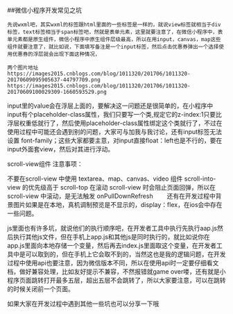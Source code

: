 ##微信小程序开发常见之坑
```
先说wxml吧，其实wxml的标签跟html里面的一些标签是一样的，就说view标签就相当于div标签，text标签相当于span标签吧，然就是表单元素，这里就要注意了，在微信小程序中，表单元素都是原生组件，微信小程序中原生组件层级最高，所以在用input，canvas，map这些组件就要注意了，就比如说，下面填写备注是一个input标签，然后点击优惠券弹出一个选择使用优惠券的浮层就会出现下面这种情况，

两个图片地址
https://images2015.cnblogs.com/blog/1011320/201706/1011320-20170609095905637-44797709.png
https://images2015.cnblogs.com/blog/1011320/201706/1011320-20170609100029309-1660593529.png
```

input里的value会在浮层上面的，要解决这一问题还是很简单的，在小程序中input有个placeholder-class属性，我们只要写一个类,规定它的z-index:1只要比浮层权重低就行了，然后使用placeholder-class属性绑定这个类就行了，不过在使用过程中可能还会遇到别的问题，大家可与加我与我讨论，还有input标签无法设置 font-family；这些大家都要主意，对input直接float：left也是不行的，要在input外面套view，然后对其进行浮动。


scroll-view组件
注意事项：

不要在scroll-view 中使用 textarea、map、canvas、video 组件
 scroll-into-view 的优先级高于 scroll-top
 在滚动 scroll-view 时会阻止页面回弹，所以在 scroll-view 中滚动，是无法触发 onPullDownRefresh
　　还有在开发过程中背景图片如果是在本地，真机调制预览是不显示的，display：flex，在ios会中存在一些问题。

js里面也有许多坑，就说他们的执行顺序吧，在开发者工具中执行先执行aap.js然后执行其他js文件，但在手机上app.js和其他js是同时执行的，就比如说你在app.js里面向本地存储一个变量，然后再去index.js里面取这个变量，在开发者工具中是可以取到的，但在手机上它会取不到的，当然这也是我的逻辑问题，在开发过程中使用api也要注意，因为微信版本不同，所以在使用api时一定要仔细看文档，做好兼容处理，比如友好提示不兼容，不然报错就game over喽，还有就是小程序页面跳转打开最多五层，超出五层不会跳转了，所以大家要注意，可以在跳转的时候关闭前一个页面。

如果大家在开发过程中遇到其他一些坑也可以分享一下哦




